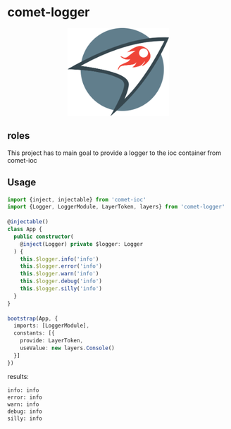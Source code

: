 # comet-logger

<p align="center">
  <img height="200" src="https://github.com/starry-comet/comet/blob/master/resources/images/comet.png?raw=true">
</p>

## roles

This project has to main goal to provide a logger to the ioc container from comet-ioc

## Usage

```ts
import {inject, injectable} from 'comet-ioc'
import {Logger, LoggerModule, LayerToken, layers} from 'comet-logger'

@injectable()
class App {
  public constructor(
    @inject(Logger) private $logger: Logger
  ) {
    this.$logger.info('info')
    this.$logger.error('info')
    this.$logger.warn('info')
    this.$logger.debug('info')
    this.$logger.silly('info')
  }
}

bootstrap(App, {
  imports: [LoggerModule],
  constants: [{
    provide: LayerToken,
    useValue: new layers.Console()
  }]
})
```

results:
```
info: info
error: info
warn: info
debug: info
silly: info
```

